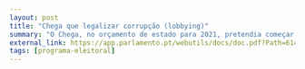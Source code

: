 ```yaml
---
layout: post
title: "Chega que legalizar corrupção (lobbying)"
summary: "O Chega, no orçamento de estado para 2021, pretendia começar as conversas para a legalização e regulamentação do lobbying, que durante anos permitiu que governantes americanos ficassem ricos ao aceitarem subornos legais de grandes empresas"
external_link: https://app.parlamento.pt/webutils/docs/doc.pdf?Path=6148523063446f764c304653546d56304c334e706447567a4c31684a566b784652793950525338794d4449784d6a41794d4445774d544976554545764e6a686d59546331593249744e32593159533030596a4d784c546b314f544174596a4934596a526b4f5459335a5755314c6e426b5a673d3d&Fich=68fa75cb-7f5a-4b31-9590-b28b4d967ee5.pdf&Inline=true
tags: [programa-eleitoral]
---
```


